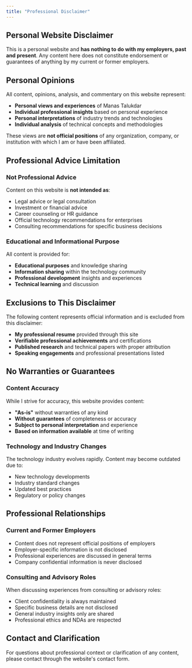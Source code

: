 ```yaml
---
title: "Professional Disclaimer"
---
```


## Personal Website Disclaimer

This is a personal website and **has nothing to do with my employers, past and present**. Any content here does not constitute endorsement or guarantees of anything by my current or former employers.

## Personal Opinions

All content, opinions, analysis, and commentary on this website represent:
- **Personal views and experiences** of Manas Talukdar
- **Individual professional insights** based on personal experience
- **Personal interpretations** of industry trends and technologies
- **Individual analysis** of technical concepts and methodologies

These views are **not official positions** of any organization, company, or institution with which I am or have been affiliated.

## Professional Advice Limitation

### Not Professional Advice
Content on this website is **not intended as**:
- Legal advice or legal consultation
- Investment or financial advice  
- Career counseling or HR guidance
- Official technology recommendations for enterprises
- Consulting recommendations for specific business decisions

### Educational and Informational Purpose
All content is provided for:
- **Educational purposes** and knowledge sharing
- **Information sharing** within the technology community
- **Professional development** insights and experiences
- **Technical learning** and discussion

## Exclusions to This Disclaimer

The following content represents official information and is excluded from this disclaimer:
- **My professional resume** provided through this site
- **Verifiable professional achievements** and certifications
- **Published research** and technical papers with proper attribution
- **Speaking engagements** and professional presentations listed

## No Warranties or Guarantees

### Content Accuracy
While I strive for accuracy, this website provides content:
- **"As-is"** without warranties of any kind
- **Without guarantees** of completeness or accuracy
- **Subject to personal interpretation** and experience
- **Based on information available** at time of writing

### Technology and Industry Changes
The technology industry evolves rapidly. Content may become outdated due to:
- New technology developments
- Industry standard changes  
- Updated best practices
- Regulatory or policy changes

## Professional Relationships

### Current and Former Employers
- Content does not represent official positions of employers
- Employer-specific information is not disclosed
- Professional experiences are discussed in general terms
- Company confidential information is never disclosed

### Consulting and Advisory Roles
When discussing experiences from consulting or advisory roles:
- Client confidentiality is always maintained
- Specific business details are not disclosed
- General industry insights only are shared
- Professional ethics and NDAs are respected

## Contact and Clarification

For questions about professional context or clarification of any content, please contact through the website's contact form.